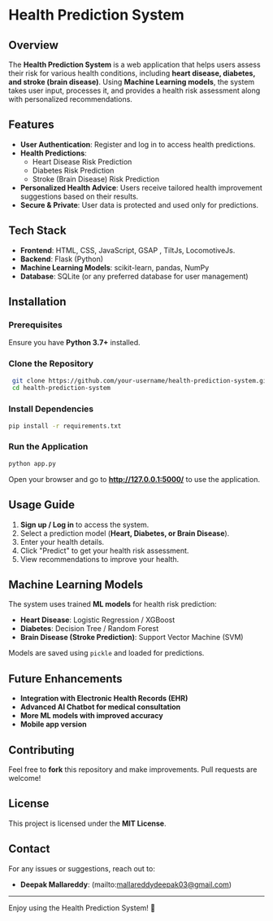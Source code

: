 # Health Prediction System

## Overview

The **Health Prediction System** is a web application that helps users assess their risk for various health conditions, including **heart disease, diabetes, and stroke (brain disease)**. Using **Machine Learning models**, the system takes user input, processes it, and provides a health risk assessment along with personalized recommendations.

## Features

- **User Authentication**: Register and log in to access health predictions.
- **Health Predictions**:
  - Heart Disease Risk Prediction
  - Diabetes Risk Prediction
  - Stroke (Brain Disease) Risk Prediction
- **Personalized Health Advice**: Users receive tailored health improvement suggestions based on their results.
- **Secure & Private**: User data is protected and used only for predictions.

## Tech Stack

- **Frontend**: HTML, CSS, JavaScript, GSAP , TiltJs, LocomotiveJs.
- **Backend**: Flask (Python)
- **Machine Learning Models**: scikit-learn, pandas, NumPy
- **Database**: SQLite (or any preferred database for user management)

## Installation

### Prerequisites

Ensure you have **Python 3.7+** installed.

### Clone the Repository

```bash
 git clone https://github.com/your-username/health-prediction-system.git
 cd health-prediction-system
```

### Install Dependencies

```bash
pip install -r requirements.txt
```

### Run the Application

```bash
python app.py
```

Open your browser and go to **http://127.0.0.1:5000/** to use the application.

## Usage Guide

1. **Sign up / Log in** to access the system.
2. Select a prediction model (**Heart, Diabetes, or Brain Disease**).
3. Enter your health details.
4. Click "Predict" to get your health risk assessment.
5. View recommendations to improve your health.

## Machine Learning Models

The system uses trained **ML models** for health risk prediction:

- **Heart Disease**: Logistic Regression / XGBoost
- **Diabetes**: Decision Tree / Random Forest
- **Brain Disease (Stroke Prediction)**: Support Vector Machine (SVM)

Models are saved using `pickle` and loaded for predictions.

## Future Enhancements

- **Integration with Electronic Health Records (EHR)**
- **Advanced AI Chatbot for medical consultation**
- **More ML models with improved accuracy**
- **Mobile app version**

## Contributing

Feel free to **fork** this repository and make improvements. Pull requests are welcome!

## License

This project is licensed under the **MIT License**.

## Contact

For any issues or suggestions, reach out to:

- **Deepak Mallareddy**: (mailto:mallareddydeepak03@gmail.com)

---

Enjoy using the Health Prediction System! 🚀
